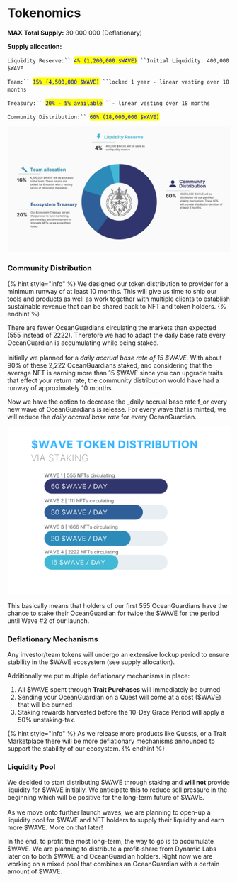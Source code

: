 # Tokenomics

**MAX** **Total Supply:** 30 000 000 (Deflationary)

**Supply allocation:**

`Liquidity Reserve:`` `<mark style="color:blue;">`4% (1,200,000 $WAVE)`</mark>` ``Initial Liquidity: 400,000 $WAVE`

`Team:`` `<mark style="color:blue;">`15% (4,500,000 $WAVE)`</mark>` ``locked 1 year - linear vesting over 18 months`

`Treasury:`` `<mark style="color:blue;">`20% - 5% available`</mark>` ``- linear vesting over 18 months`

`Community Distribution:`` `<mark style="color:blue;">`60% (18,000,000 $WAVE)`</mark>

![$WAVE Token Allocation](<../../.gitbook/assets/wave allocation graphic.jpeg>)



### Community Distribution

{% hint style="info" %}
We designed our token distribution to provider for a minimum runway of at least 10 months. This will give us time to ship our tools and products as well as work together with multiple clients to establish sustainable revenue that can be shared back to NFT and token holders.
{% endhint %}

There are fewer OceanGuardians circulating the markets than expected (555 instead of 2222). Therefore we had to adapt the daily base rate every OceanGuardian is accumulating while being staked. \
\
Initially we planned for a _daily accrual base rate of 15 $WAVE._ With about 90% of these 2,222 OceanGuardians staked, and considering that the average NFT is earning more than 15 $WAVE since you can upgrade traits that effect your return rate, the community distribution would have had a runway of approximately 10 months.

Now we have the option to decrease the _daily accrual base rate f_or every new wave of OceanGuardians is release. For every wave that is minted, we will reduce the _daily accrual base rate_ for every OceanGuardian.&#x20;

![Daily Base accrual rate depending on circulating NFT supply](<../../.gitbook/assets/wave distribution (1).png>)

This basically means that holders of our first 555 OceanGuardians have the chance to stake their OceanGuardian for twice the $WAVE for the period until Wave #2 of our launch.

###

### Deflationary Mechanisms

Any investor/team tokens will undergo an extensive lockup period to ensure stability in the $WAVE ecosystem (see supply allocation).

Additionally we put multiple deflationary mechanisms in place:

1. All $WAVE spent through **Trait Purchases** will immediately be burned
2. Sending your OceanGuardian on a Quest will come at a cost ($WAVE) that will be burned
3. Staking rewards harvested before the 10-Day Grace Period will apply a 50% unstaking-tax.

{% hint style="info" %}
As we release more products like Quests, or a Trait Marketplace there will be more deflationary mechanisms announced to support the stability of our ecosystem.
{% endhint %}



### Liquidity Pool

We decided to start distributing $WAVE through staking and **will not** provide liquidity for $WAVE initially. We anticipate this to reduce sell pressure in the beginning which will be positive for the long-term future of $WAVE.\
\
As we move onto further launch waves, we are planning to open-up a liquidity pool for $WAVE and NFT holders to supply their liquidity and earn more $WAVE. More on that later!



In the end, to profit the most long-term, the way to go is to accumulate $WAVE. We are planning to distribute a profit-share from Dynamic Labs later on to both $WAVE and OceanGuardian holders. Right now we are working on a mixed pool that combines an OceanGuardian with a certain amount of $WAVE.
